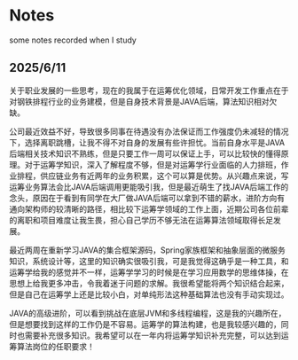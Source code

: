 # Notes
some notes recorded when I study

## 2025/6/11

关于职业发展的一些思考，现在的我属于在运筹优化领域，日常开发工作重点在于对钢铁排程行业的业务建模，但是自身技术背景是JAVA后端，算法知识相对欠缺。

公司最近效益不好，导致很多同事在待遇没有办法保证而工作强度仍未减轻的情况下，选择离职跳槽，让我不得不对自身的发展有些许担忧。当前自身水平是JAVA后端相关技术知识不熟练，但是只要工作一周可以保证上手，可以比较快的懂得原理。对于运筹学知识，深入了解程度不够，但是对运筹学行业面临的人力排班，作业排程，供应链业务有近两年的业务积累，这个可以算是优势。从兴趣点来说，写运筹业务算法会比JAVA后端调用更能吸引我，但是最近萌生了找JAVA后端工作的念头，原因在于看到有同学在大厂做JAVA后端可以拿到不错的薪水，进阶方向有通向架构师的较清晰的路径，相比较下运筹学领域的工作上面，近期公司各位前辈的离职和项目难度让我生畏，担心自己学历不够无法在运筹算法领域取得长足发展。

最近两周在重新学习JAVA的集合框架源码，Spring家族框架和抽象层面的微服务知识，系统设计等，这里的知识确实很吸引我，可是我觉得这确乎是一种工具，和运筹学给我的感觉并不一样，运筹学学习的时候是在学习应用数学的思维体操，在思想上给我更多冲击，令我着迷于问题的求解。我很希望能将两个知识结合起来，但是自己在运筹学上还是比较小白，对单纯形法这种基础算法也没有手动实现过。

JAVA的高级进阶，可以看到挑战在底层JVM和多线程编程，这是我的兴趣所在，但是想要找到这样的工作仍是不容易。运筹学的算法构建，也是我较感兴趣的，同时也需要补充很多知识。我希望可以在一年内将运筹学知识补充完整，可以达到运筹算法岗位的任职要求！

